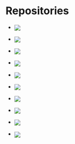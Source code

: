 # Repositories

* <a href="https://github.com/AndrasKovacs/elaboration-zoo"><img align="center" src="https://gh-card.dev/repos/AndrasKovacs/elaboration-zoo.svg?fullname"></a>

* <a href="https://github.com/AndrasKovacs/staged"><img align="center" src="https://gh-card.dev/repos/AndrasKovacs/staged.svg?fullname"></a>

* <a href="https://github.com/JetBrains/kotlin"><img align="center" src="https://gh-card.dev/repos/JetBrains/kotlin.svg?fullname"></a>

* <a href="https://github.com/Mojang/DataFixerUpper"><img align="center" src="https://gh-card.dev/repos/Mojang/DataFixerUpper.svg?fullname"></a>

* <a href="https://github.com/Mojang/brigadier"><img align="center" src="https://gh-card.dev/repos/Mojang/brigadier.svg?fullname"></a>

* <a href="https://github.com/egraphs-good/egg"><img align="center" src="https://gh-card.dev/repos/egraphs-good/egg.svg?fullname"></a>

* <a href="https://github.com/bytecodealliance/wasmtime"><img align="center" src="https://gh-card.dev/repos/bytecodealliance/wasmtime.svg?fullname"></a>

* <a href="https://github.com/rust-lang/cargo"><img align="center" src="https://gh-card.dev/repos/rust-lang/cargo.svg?fullname"></a>

* <a href="https://github.com/rust-lang/rust"><img align="center" src="https://gh-card.dev/repos/rust-lang/rust.svg?fullname"></a>

* <a href="https://github.com/snowleopard/build"><img align="center" src="https://gh-card.dev/repos/snowleopard/build.svg?fullname"></a>
